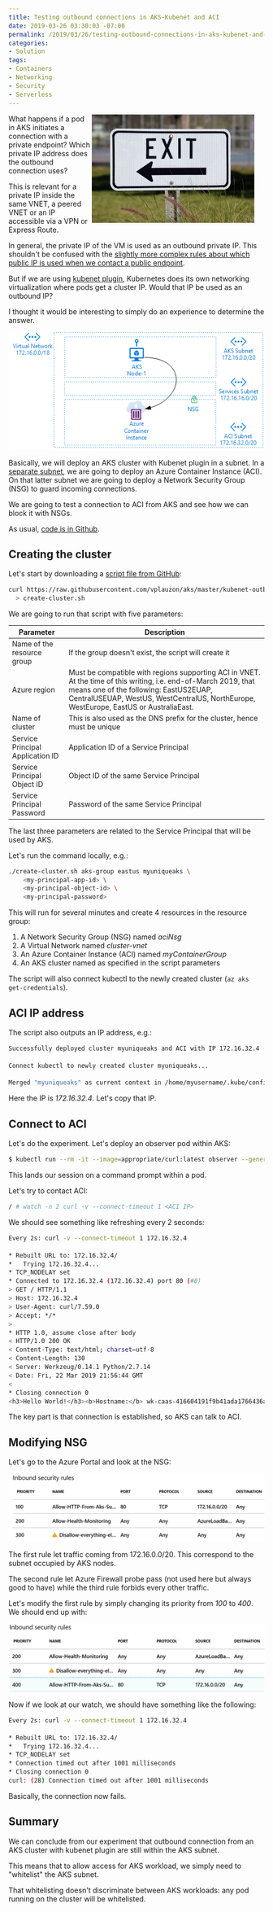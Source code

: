 ```yaml
---
title: Testing outbound connections in AKS-Kubenet and ACI
date: 2019-03-26 03:30:03 -07:00
permalink: /2019/03/26/testing-outbound-connections-in-aks-kubenet-and-aci/
categories:
- Solution
tags:
- Containers
- Networking
- Security
- Serverless
---
```

<img style="float:right;padding-right:20px;" title="From pixabay.com" src="/assets/posts/2019/1/testing-outbound-connections-in-aks-kubenet-and-aci/arrow-communication-direction-235975-e1553284557941.jpg" />

What happens if a pod in AKS initiates a connection with a private endpoint?  Which private IP address does the outbound connection uses?

This is relevant for a private IP inside the same VNET, a peered VNET or an IP accessible via a VPN or Express Route.

In general, the private IP of the VM is used as an outbound private IP.  This shouldn't be confused with the <a href="https://docs.microsoft.com/en-us/azure/load-balancer/load-balancer-outbound-connections#scenarios">slightly more complex rules about which public IP is used when we contact a public endpoint</a>.

But if we are using <a href="https://vincentlauzon.com/2018/09/06/aks-with-kubenet-vs-azure-networking-plug-in/">kubenet plugin</a>, Kubernetes does its own networking virtualization where pods get a cluster IP.  Would that IP be used as an outbound IP?

I thought it would be interesting to simply do an experience to determine the answer.

<img src="/assets/posts/2019/1/testing-outbound-connections-in-aks-kubenet-and-aci/experience.png" alt="Experience" />

Basically, we will deploy an AKS cluster with Kubenet plugin in a subnet.  In a <a href="https://docs.microsoft.com/en-us/azure/container-instances/container-instances-vnet">separate subnet</a>, we are going to deploy an Azure Container Instance (ACI).  On that latter subnet we are going to deploy a Network Security Group (NSG) to guard incoming connections.

We are going to test a connection to ACI from AKS and see how we can block it with NSGs.

As usual, <a href="https://github.com/vplauzon/aks/tree/master/kubenet-outbound">code is in Github</a>.

<h2>Creating the cluster</h2>

Let's start by downloading a <a href="https://github.com/vplauzon/aks/blob/master/kubenet-outbound/create-cluster.sh">script file from GitHub</a>:

```bash
curl https://raw.githubusercontent.com/vplauzon/aks/master/kubenet-outbound/create-cluster.sh \
  > create-cluster.sh
```

We are going to run that script with five parameters:

<table>
<thead>
<tr>
  <th>Parameter</th>
  <th>Description</th>
</tr>
</thead>
<tbody>
<tr>
  <td>Name of the resource group</td>
  <td>If the group doesn't exist, the script will create it</td>
</tr>
<tr>
  <td>Azure region</td>
  <td>Must be compatible with regions supporting ACI in VNET.  At the time of this writing, i.e. end-of-March 2019, that means one of the following:  EastUS2EUAP, CentralUSEUAP, WestUS, WestCentralUS, NorthEurope, WestEurope, EastUS or AustraliaEast.</td>
</tr>
<tr>
  <td>Name of cluster</td>
  <td>This is also used as the DNS prefix for the cluster, hence must be unique</td>
</tr>
<tr>
  <td>Service Principal Application ID</td>
  <td>Application ID of a Service Principal</td>
</tr>
<tr>
  <td>Service Principal Object ID</td>
  <td>Object ID of the same Service Principal</td>
</tr>
<tr>
  <td>Service Principal Password</td>
  <td>Password of the same Service Principal</td>
</tr>
</tbody>
</table>

The last three parameters are related to the Service Principal that will be used by AKS.

Let's run the command locally, e.g.:

```bash
./create-cluster.sh aks-group eastus myuniqueaks \
    <my-principal-app-id> \
    <my-principal-object-id> \
    <my-principal-password>
```

This will run for several minutes and create 4 resources in the resource group:

<ol>
<li>A Network Security Group (NSG) named <em>aciNsg</em></li>
<li>A Virtual Network named <em>cluster-vnet</em></li>
<li>An Azure Container Instance (ACI) named <em>myContainerGroup</em></li>
<li>An AKS cluster named as specified in the script parameters</li>
</ol>

The script will also connect kubectl to the newly created cluster (<code>az aks get-credentials</code>).

<h2>ACI IP address</h2>

The script also outputs an IP address, e.g.:

```bash
Successfully deployed cluster myuniqueaks and ACI with IP 172.16.32.4

Connect kubectl to newly created cluster myuniqueaks...

Merged "myuniqueaks" as current context in /home/myusername/.kube/config
```

Here the IP is <em>172.16.32.4</em>.  Let's copy that IP.

<h2>Connect to ACI</h2>

Let's do the experiment.  Let's deploy an observer pod within AKS:

```bash
$ kubectl run --rm -it --image=appropriate/curl:latest observer --generator=run-pod/v1 --command sh
```

This lands our session on a command prompt within a pod.

Let's try to contact ACI:

```bash
/ # watch -n 2 curl -v --connect-timeout 1 <ACI IP>
```

We should see something like refreshing every 2 seconds:

```bash
Every 2s: curl -v --connect-timeout 1 172.16.32.4                                                   2019-03-22 21:56:44

* Rebuilt URL to: 172.16.32.4/
*   Trying 172.16.32.4...
* TCP_NODELAY set
* Connected to 172.16.32.4 (172.16.32.4) port 80 (#0)
> GET / HTTP/1.1
> Host: 172.16.32.4
> User-Agent: curl/7.59.0
> Accept: */*
>
* HTTP 1.0, assume close after body
< HTTP/1.0 200 OK
< Content-Type: text/html; charset=utf-8
< Content-Length: 130
< Server: Werkzeug/0.14.1 Python/2.7.14
< Date: Fri, 22 Mar 2019 21:56:44 GMT
<
* Closing connection 0
<h3>Hello World!</h3><b>Hostname:</b> wk-caas-416604191f9b41ada1766436a3c4673b-203163b74dfca1b08abdec<br/><b>Visits:</b> undefined
```

The key part is that connection is established, so AKS can talk to ACI.

<h2>Modifying NSG</h2>

Let's go to the Azure Portal and look at the NSG:

<img src="/assets/posts/2019/1/testing-outbound-connections-in-aks-kubenet-and-aci/nsg.png" alt="NSG Inbound rules" />

The first rule let traffic coming from 172.16.0.0/20.  This correspond to the subnet occupied by AKS nodes.

The second rule let Azure Firewall probe pass (not used here but always good to have) while the third rule forbids every other traffic.

Let's modify the first rule by simply changing its priority from <em>100</em> to <em>400</em>.  We should end up with:

<img src="/assets/posts/2019/1/testing-outbound-connections-in-aks-kubenet-and-aci/nsg-modified.png" alt="Modified NSG Inbound rules" />

Now if we look at our watch, we should have something like the following:

```bash
Every 2s: curl -v --connect-timeout 1 172.16.32.4                                                   2019-03-22 22:03:08

* Rebuilt URL to: 172.16.32.4/
*   Trying 172.16.32.4...
* TCP_NODELAY set
* Connection timed out after 1001 milliseconds
* Closing connection 0
curl: (28) Connection timed out after 1001 milliseconds
```

Basically, the connection now fails.

<h2>Summary</h2>

We can conclude from our experiment that outbound connection from an AKS cluster with kubenet plugin are still within the AKS subnet.

This means that to allow access for AKS workload, we simply need to "whitelist" the AKS subnet.

That whitelisting doesn't discriminate between AKS workloads:  any pod running on the cluster will be whitelisted.